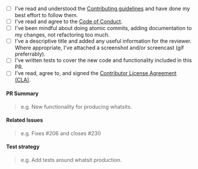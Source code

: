 * [ ] I've read and understood the [Contributing guidelines](../blob/master/.github/CONTRIBUTING.md) and have done my best effort to follow them.
* [ ] I've read and agree to the [Code of Conduct](../blob/master/.github/CODE_OF_CONDUCT.md).
* [ ] I've been mindful about doing atomic commits, adding documentation to my changes, not refactoring too much.
* [ ] I've a descriptive title and added any useful information for the reviewer. Where appropriate, I've attached a screenshot and/or screencast (gif preferrably).
* [ ] I've written tests to cover the new code and functionality included in this PR.
* [ ] I've read, agree to, and signed the [Contributor License Agreement (CLA)](https://docs.google.com/a/slack-corp.com/forms/d/1q_w8rlJG_x_xJOoSUMNl7R35rkpA7N6pUkKhfHHMD9c/viewform).

#### PR Summary

> e.g. New functionality for producing whatsits.

#### Related Issues

> e.g. Fixes #206 and closes #230

#### Test strategy

> e.g. Add tests around whatsit production.
